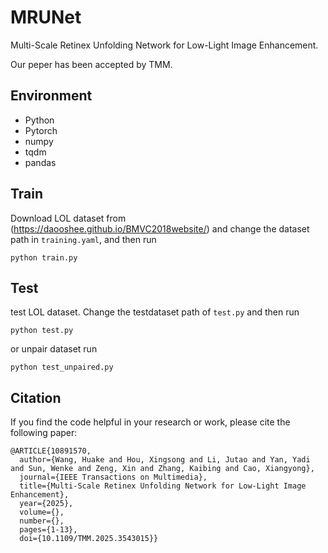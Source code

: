# MRUNet
Multi-Scale Retinex Unfolding Network for Low-Light Image Enhancement.

Our peper has been accepted by TMM. 

## Environment
* Python
* Pytorch
* numpy
* tqdm
* pandas


## Train
Download LOL dataset from (https://daooshee.github.io/BMVC2018website/) and change the dataset path in `training.yaml`, and then run

```
python train.py
```


## Test
test LOL dataset. Change the testdataset path of `test.py` and then run

```
python test.py
```

or unpair dataset run

```
python test_unpaired.py
```

## Citation
If you find the code helpful in your research or work, please cite the following paper:
```
@ARTICLE{10891570,
  author={Wang, Huake and Hou, Xingsong and Li, Jutao and Yan, Yadi and Sun, Wenke and Zeng, Xin and Zhang, Kaibing and Cao, Xiangyong},
  journal={IEEE Transactions on Multimedia}, 
  title={Multi-Scale Retinex Unfolding Network for Low-Light Image Enhancement}, 
  year={2025},
  volume={},
  number={},
  pages={1-13},
  doi={10.1109/TMM.2025.3543015}}

```
